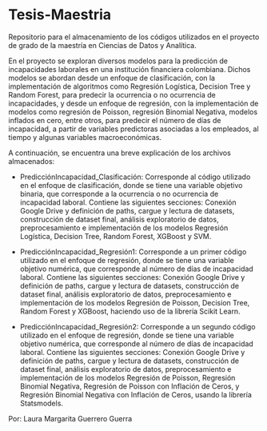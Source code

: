 # Tesis-Maestria
Repositorio para el almacenamiento de los códigos utilizados en el proyecto de grado de la maestría en Ciencias de Datos y Analítica.

En el proyecto se exploran diversos modelos para la predicción de incapacidades laborales en una institución financiera colombiana. Dichos modelos se abordan desde un enfoque de clasificación, con la implementación de algoritmos como Regresión Logística, Decision Tree y Random Forest, para predecir la ocurrencia o no ocurrencia de incapacidades, y desde un enfoque de regresión, con la implementación de modelos como regresión de Poisson, regresión Binomial Negativa, modelos inflados en cero, entre otros, para predecir el número de días de incapacidad, a partir de variables predictoras asociadas a los empleados, al tiempo y algunas variables macroeconómicas.


A continuación, se encuentra una breve explicación de los archivos almacenados:

- PredicciónIncapacidad_Clasificación: Corresponde al código utilizado en el enfoque de clasificación, donde se tiene una variable objetivo binaria, que corresponde a la ocurrencia o no ocurrencia de incapacidad laboral. Contiene las siguientes secciones: Conexión Google Drive y definición de paths, cargue y lectura de datasets, construcción de dataset final, análisis exploratorio de datos, preprocesamiento e implementación de los modelos Regresión Logística, Decision Tree, Random Forest, XGBoost y SVM.

- PredicciónIncapacidad_Regresión1: Corresponde a un primer código utilizado en el enfoque de regresión, donde se tiene una variable objetivo numérica, que corresponde al número de días de incapacidad laboral. Contiene las siguientes secciones: Conexión Google Drive y definición de paths, cargue y lectura de datasets, construcción de dataset final, análisis exploratorio de datos, preprocesamiento e implementación de los modelos Regresión de Poisson, Decision Tree, Random Forest y XGBoost, haciendo uso de la librería Scikit Learn.

- PredicciónIncapacidad_Regresión2: Corresponde a un segundo código utilizado en el enfoque de regresión, donde se tiene una variable objetivo numérica, que corresponde al número de días de incapacidad laboral. Contiene las siguientes secciones: Conexión Google Drive y definición de paths, cargue y lectura de datasets, construcción de dataset final, análisis exploratorio de datos, preprocesamiento e implementación de los modelos Regresión de Poisson, Regresión Binomial Negativa, Regresión de Poisson con Inflación de Ceros, y Regresión Binomial Negativa con Inflación de Ceros, usando la librería Statsmodels.


Por: Laura Margarita Guerrero Guerra
